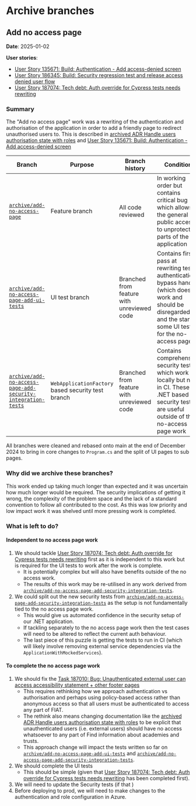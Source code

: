 # Archive branches

## Add no access page

**Date**: 2025-01-02

**User stories**:

- [User Story 135671: Build: Authentication - Add access-denied screen][user-story-135671]
- [User Story 186345: Build: Security regression test and release access denied user flow][user-story-186345]
- [User Story 187074: Tech debt: Auth override for Cypress tests needs rewriting][user-story-187074]

### Summary

The "Add no access page" work was a rewriting of the authentication and authorisation of the application in order to add a friendly page to redirect unauthorised users to. This is described in [archived ADR Handle users authorisation state with roles][adr-add-no-access-page] and [User Story 135671: Build: Authentication - Add access-denied screen][user-story-135671]

| Branch                                                                                                                  | Purpose                                            | Branch history                             | Condition                                                                                                                                                                |
| ----------------------------------------------------------------------------------------------------------------------- | -------------------------------------------------- | ------------------------------------------ | ------------------------------------------------------------------------------------------------------------------------------------------------------------------------ |
| [`archive/add-no-access-page`][branch-add-no-access-page]                                                               | Feature branch                                     | All code reviewed                          | In working order but contains critical bug which allows the general public access to unprotected parts of the application                                                |
| [`archive/add-no-access-page-add-ui-tests`][branch-add-no-access-page-add-ui-tests]                                     | UI test branch                                     | Branched from feature with unreviewed code | Contains first pass at rewriting test authentication bypass handler (which doesn't work and should be disregarded) and the start of some UI tests for the no-access page |
| [`archive/add-no-access-page-add-security-integration-tests`][branch-add-no-access-page-add-security-integration-tests] | `WebApplicationFactory` based security test branch | Branched from feature with unreviewed code | Contains comprehensive security tests which work locally but not in CI. These .NET based security tests are useful outside of the no-access page work                    |

All branches were cleaned and rebased onto main at the end of December 2024 to bring in core changes to `Program.cs` and the split of UI pages to sub pages.

### Why did we archive these branches?

This work ended up taking much longer than expected and it was uncertain how much longer would be required. The security implications of getting it wrong, the complexity of the problem space and the lack of a standard convention to follow all contributed to the cost. As this was low priority and low impact work it was shelved until more pressing work is completed.

### What is left to do?

#### Independent to no access page work

1. We should tackle [User Story 187074: Tech debt: Auth override for Cypress tests needs rewriting][user-story-187074] first as it is independent to this work but is required for the UI tests to work after the work is complete.
    - It is potentially complex but will also have benefits outside of the no access work.
    - The results of this work may be re-utilised in any work derived from [`archive/add-no-access-page-add-security-integration-tests`][branch-add-no-access-page-add-security-integration-tests].
2. We could split out the new security tests from [`archive/add-no-access-page-add-security-integration-tests`][branch-add-no-access-page-add-security-integration-tests] as the setup is not fundamentally tied to the no access page work.
    - This would give us automated confidence in the security setup of our .NET application.
    - If tackling separately to the no access page work then the test cases will need to be altered to reflect the current auth behaviour.
    - The last piece of this puzzle is getting the tests to run in CI (which will likely involve removing external service dependencies via the `ApplicationWithMockedServices`).

#### To complete the no access page work

1. We should fix the [Task 187010: Bug: Unauthenticated external user can access accessibility statement + other footer pages][task-186345]
    - This requires rethinking how we approach authentication vs authorisation and perhaps using policy-based access rather than anonymous access so that all users must be authenticated to access any part of FIAT.
    - The rethink also means changing documentation like the [archived ADR Handle users authorisation state with roles][adr-add-no-access-page] to be explicit that unauthenticated users (i.e. external users) should have no access whatsoever to any part of Find information about academies and trusts.
    - This approach change will impact the tests written so far on [`archive/add-no-access-page-add-ui-tests`][branch-add-no-access-page-add-ui-tests] and [`archive/add-no-access-page-add-security-integration-tests`][branch-add-no-access-page-add-security-integration-tests].
2. We should complete the UI tests
    - This should be simple (given that [User Story 187074: Tech debt: Auth override for Cypress tests needs rewriting][user-story-187074] has been completed first).
3. We will need to update the Security tests (if that )
4. Before deploying to prod, we will need to make changes to the authentication and role configuration in Azure.

[adr-add-no-access-page]:
  https://github.com/DFE-Digital/find-information-about-academies-and-trusts/blob/archive/add-no-access-page/docs/adrs/0021-handle-users-authorisation-state-with-roles.md
[branch-add-no-access-page]:
  https://github.com/DFE-Digital/find-information-about-academies-and-trusts/tree/archive/add-no-access-page
[branch-add-no-access-page-add-ui-tests]:
  https://github.com/DFE-Digital/find-information-about-academies-and-trusts/tree/archive/add-no-access-page-add-ui-tests
[branch-add-no-access-page-add-security-integration-tests]:
  https://github.com/DFE-Digital/find-information-about-academies-and-trusts/tree/archive/add-no-access-page-add-security-integration-tests
[user-story-135671]:
  https://dfe-gov-uk.visualstudio.com/Academies-and-Free-Schools-SIP/_workitems/edit/135671
[user-story-186345]:
  https://dfe-gov-uk.visualstudio.com/Academies-and-Free-Schools-SIP/_workitems/edit/186345/
[user-story-187074]:
  https://dfe-gov-uk.visualstudio.com/Academies-and-Free-Schools-SIP/_workitems/edit/187074
[task-186345]:
  https://dfe-gov-uk.visualstudio.com/Academies-and-Free-Schools-SIP/_workitems/edit/186345/
